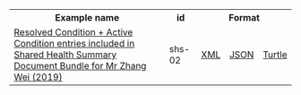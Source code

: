 <table class="list" width="100%">            
   <tr>
     <th>Example name</th>
     <th>id</th>
     <th colspan="3">Format</th>
   </tr>    
   <tr>
      <td><a href="Bundle-shs-02.html">Resolved Condition + Active Condition entries included in Shared Health Summary Document Bundle for Mr Zhang Wei (2019)</a></td>
      <td>shs-02</td>
      <td><a href="Bundle-shs-02.xml.html">XML</a></td>
      <td><a href="Bundle-shs-02.json.html">JSON</a></td>
      <td><a href="Bundle-shs-02.ttl.html">Turtle</a></td>
   </tr>             
</table>